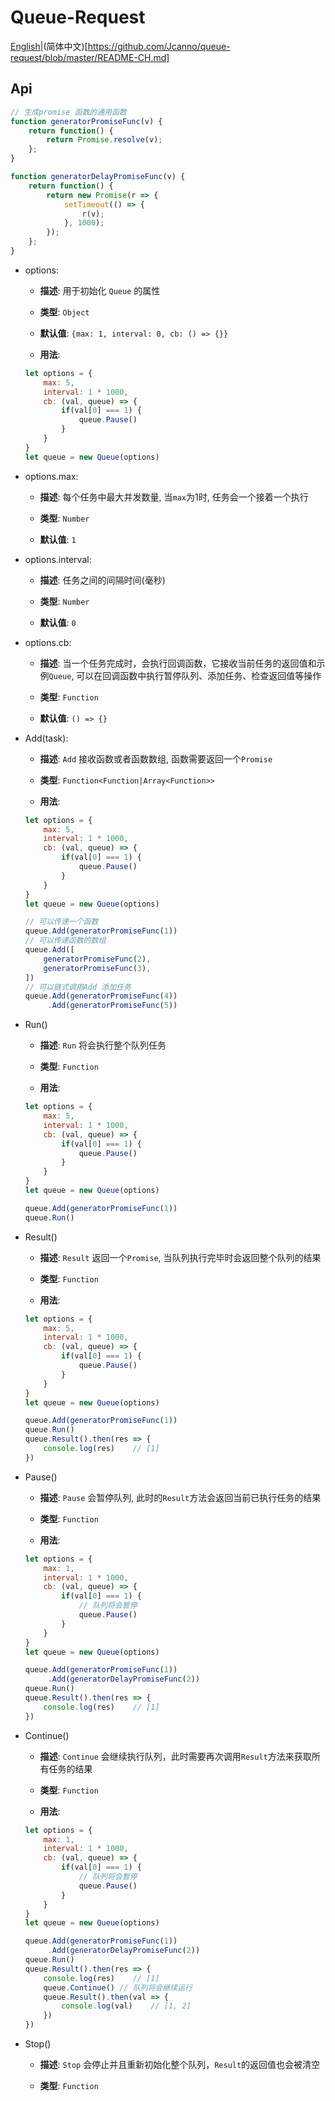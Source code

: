 # **Queue-Request**

[English](https://github.com/Jcanno/queue-request)|(简体中文)[https://github.com/Jcanno/queue-request/blob/master/README-CH.md]

## **Api**

```js
// 生成promise 函数的通用函数
function generatorPromiseFunc(v) {
	return function() {
		return Promise.resolve(v);
	};
}

function generatorDelayPromiseFunc(v) {
	return function() {
		return new Promise(r => {
			setTimeout(() => {
				r(v);
			}, 1000);
		});
	};
}
```
- options:

	- **描述**:  用于初始化 `Queue` 的属性

	- **类型**: `Object`

	- **默认值**: `{max: 1, interval: 0, cb: () => {}}`

	- **用法**:

	```js
	let options = {
		max: 5,
		interval: 1 * 1000,
		cb: (val, queue) => {
			if(val[0] === 1) {
				queue.Pause()
			}
		}
	}
	let queue = new Queue(options)
	```

- options.max:

	- **描述**:  每个任务中最大并发数量, 当`max`为1时, 任务会一个接着一个执行

	- **类型**: `Number`

	- **默认值**: `1`

- options.interval:

	- **描述**:  任务之间的间隔时间(毫秒)

	- **类型**: `Number`

	- **默认值**: `0`

- options.cb:

	- **描述**:  当一个任务完成时，会执行回调函数，它接收当前任务的返回值和示例`Queue`, 可以在回调函数中执行暂停队列、添加任务、检查返回值等操作
	- **类型**: `Function`

	- **默认值**: `() => {}`

- Add(task):

	- **描述**:  `Add` 接收函数或者函数数组, 函数需要返回一个`Promise`

	- **类型**: `Function<Function|Array<Function>>`

	- **用法**:

	```js
	let options = {
		max: 5,
		interval: 1 * 1000,
		cb: (val, queue) => {
			if(val[0] === 1) {
				queue.Pause()
			}
		}
	}
	let queue = new Queue(options)

	// 可以传递一个函数
	queue.Add(generatorPromiseFunc(1))
	// 可以传递函数的数组
	queue.Add([
		generatorPromiseFunc(2),
		generatorPromiseFunc(3),
	])
	// 可以链式调用Add 添加任务
	queue.Add(generatorPromiseFunc(4))
		 .Add(generatorPromiseFunc(5))
	```

- Run() 

	- **描述**:  `Run` 将会执行整个队列任务

	- **类型**: `Function`

	- **用法**:

	```js
	let options = {
		max: 5,
		interval: 1 * 1000,
		cb: (val, queue) => {
			if(val[0] === 1) {
				queue.Pause()
			}
		}
	}
	let queue = new Queue(options)

	queue.Add(generatorPromiseFunc(1))
	queue.Run()
	```

- Result()

	- **描述**:  `Result` 返回一个`Promise`, 当队列执行完毕时会返回整个队列的结果

	- **类型**: `Function`

	- **用法**:

	```js
	let options = {
		max: 5,
		interval: 1 * 1000,
		cb: (val, queue) => {
			if(val[0] === 1) {
				queue.Pause()
			}
		}
	}
	let queue = new Queue(options)

	queue.Add(generatorPromiseFunc(1))
	queue.Run()
	queue.Result().then(res => {
		console.log(res)    // [1]
	})
	```

- Pause()

	- **描述**:  `Pause` 会暂停队列, 此时的`Result`方法会返回当前已执行任务的结果

	- **类型**: `Function`

	- **用法**:

	```js
	let options = {
		max: 1,
		interval: 1 * 1000,
		cb: (val, queue) => {
			if(val[0] === 1) {
				// 队列将会暂停
				queue.Pause()
			}
		}
	}
	let queue = new Queue(options)

	queue.Add(generatorPromiseFunc(1))
		 .Add(generatorDelayPromiseFunc(2))
	queue.Run()
	queue.Result().then(res => {
		console.log(res)    // [1]
	})
	```

- Continue()

	- **描述**:  `Continue` 会继续执行队列，此时需要再次调用`Result`方法来获取所有任务的结果

	- **类型**: `Function`

	- **用法**:

	```js
	let options = {
		max: 1,
		interval: 1 * 1000,
		cb: (val, queue) => {
			if(val[0] === 1) {
				// 队列将会暂停
				queue.Pause()
			}
		}
	}
	let queue = new Queue(options)

	queue.Add(generatorPromiseFunc(1))
		 .Add(generatorDelayPromiseFunc(2))
	queue.Run()
	queue.Result().then(res => {
		console.log(res)    // [1]
		queue.Continue() // 队列将会继续运行
		queue.Result().then(val => {
			console.log(val)    // [1, 2]
		})
	})
	```

- Stop()

	- **描述**:  `Stop` 会停止并且重新初始化整个队列，`Result`的返回值也会被清空

	- **类型**: `Function`


